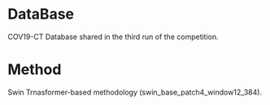 # DataBase
COV19-CT Database shared in the third run of the competition.

# Method
Swin Trnasformer-based methodology (swin_base_patch4_window12_384).

